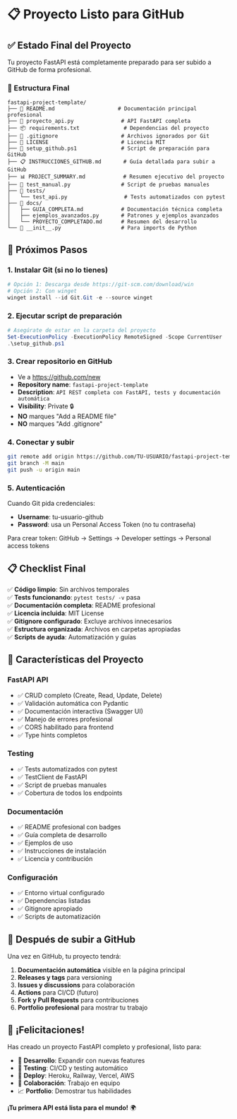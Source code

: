 # 📋 Proyecto Listo para GitHub

## ✅ Estado Final del Proyecto

Tu proyecto FastAPI está completamente preparado para ser subido a GitHub de forma profesional.

### 📁 Estructura Final

```
fastapi-project-template/
├── 📄 README.md                    # Documentación principal profesional
├── 🚀 proyecto_api.py               # API FastAPI completa
├── 📦 requirements.txt              # Dependencias del proyecto
├── 🚫 .gitignore                    # Archivos ignorados por Git
├── 📜 LICENSE                       # Licencia MIT
├── 🔧 setup_github.ps1              # Script de preparación para GitHub
├── 📋 INSTRUCCIONES_GITHUB.md       # Guía detallada para subir a GitHub
├── 📊 PROJECT_SUMMARY.md            # Resumen ejecutivo del proyecto
├── 🧪 test_manual.py                # Script de pruebas manuales
├── 📁 tests/
│   └── test_api.py                  # Tests automatizados con pytest
├── 📁 docs/
│   ├── GUIA_COMPLETA.md            # Documentación técnica completa
│   ├── ejemplos_avanzados.py       # Patrones y ejemplos avanzados
│   └── PROYECTO_COMPLETADO.md      # Resumen del desarrollo
└── 🐍 __init__.py                   # Para imports de Python
```

## 🎯 Próximos Pasos

### 1. **Instalar Git** (si no lo tienes)
```powershell
# Opción 1: Descarga desde https://git-scm.com/download/win
# Opción 2: Con winget
winget install --id Git.Git -e --source winget
```

### 2. **Ejecutar script de preparación**
```powershell
# Asegúrate de estar en la carpeta del proyecto
Set-ExecutionPolicy -ExecutionPolicy RemoteSigned -Scope CurrentUser
.\setup_github.ps1
```

### 3. **Crear repositorio en GitHub**
- Ve a https://github.com/new
- **Repository name**: `fastapi-project-template`
- **Description**: `API REST completa con FastAPI, tests y documentación automática`
- **Visibility**: Private 🔒
- **NO** marques "Add a README file"
- **NO** marques "Add .gitignore"

### 4. **Conectar y subir**
```bash
git remote add origin https://github.com/TU-USUARIO/fastapi-project-template.git
git branch -M main
git push -u origin main
```

### 5. **Autenticación**
Cuando Git pida credenciales:
- **Username**: tu-usuario-github
- **Password**: usa un Personal Access Token (no tu contraseña)

Para crear token: GitHub → Settings → Developer settings → Personal access tokens

## 📋 Checklist Final

✅ **Código limpio**: Sin archivos temporales  
✅ **Tests funcionando**: `pytest tests/ -v` pasa  
✅ **Documentación completa**: README profesional  
✅ **Licencia incluida**: MIT License  
✅ **Gitignore configurado**: Excluye archivos innecesarios  
✅ **Estructura organizada**: Archivos en carpetas apropiadas  
✅ **Scripts de ayuda**: Automatización y guías  

## 🌟 Características del Proyecto

### **FastAPI API**
- ✅ CRUD completo (Create, Read, Update, Delete)
- ✅ Validación automática con Pydantic
- ✅ Documentación interactiva (Swagger UI)
- ✅ Manejo de errores profesional
- ✅ CORS habilitado para frontend
- ✅ Type hints completos

### **Testing**
- ✅ Tests automatizados con pytest
- ✅ TestClient de FastAPI
- ✅ Script de pruebas manuales
- ✅ Cobertura de todos los endpoints

### **Documentación**
- ✅ README profesional con badges
- ✅ Guía completa de desarrollo
- ✅ Ejemplos de uso
- ✅ Instrucciones de instalación
- ✅ Licencia y contribución

### **Configuración**
- ✅ Entorno virtual configurado
- ✅ Dependencias listadas
- ✅ Gitignore apropiado
- ✅ Scripts de automatización

## 🚀 Después de subir a GitHub

Una vez en GitHub, tu proyecto tendrá:

1. **Documentación automática** visible en la página principal
2. **Releases y tags** para versioning
3. **Issues y discussions** para colaboración
4. **Actions** para CI/CD (futuro)
5. **Fork y Pull Requests** para contribuciones
6. **Portfolio profesional** para mostrar tu trabajo

## 🎉 ¡Felicitaciones!

Has creado un proyecto FastAPI completo y profesional, listo para:

- 🔧 **Desarrollo**: Expandir con nuevas features
- 🧪 **Testing**: CI/CD y testing automático
- 🚀 **Deploy**: Heroku, Railway, Vercel, AWS
- 👥 **Colaboración**: Trabajo en equipo
- 📈 **Portfolio**: Demostrar tus habilidades

**¡Tu primera API está lista para el mundo!** 🌍